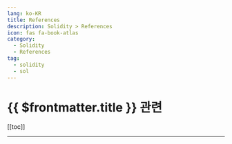 ```yaml
---
lang: ko-KR
title: References
description: Solidity > References
icon: fas fa-book-atlas
category: 
  - Solidity
  - References
tag:
  - solidity
  - sol
---
```


# {{ $frontmatter.title }} 관련

[[toc]]

---

<TagLinks />
